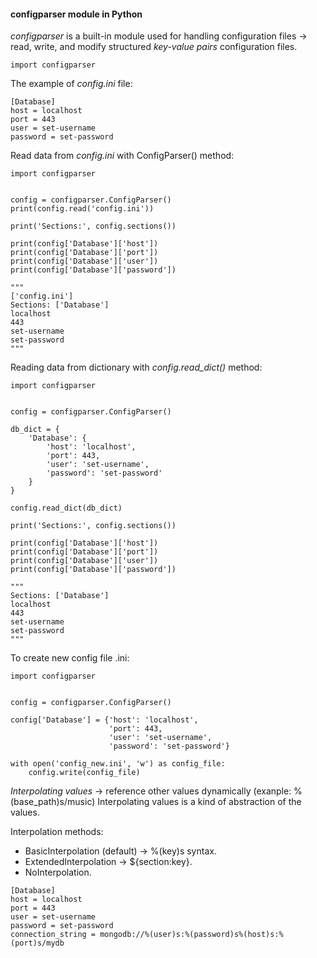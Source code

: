 #### configparser module in Python

_configparser_ is a built-in module used for handling configuration files -> 
read, write, and modify structured _key-value pairs_ configuration files.

```
import configparser
```

The example of _config.ini_ file:

```
[Database]
host = localhost
port = 443
user = set-username
password = set-password
```

Read data from _config.ini_ with ConfigParser() method:

```
import configparser


config = configparser.ConfigParser()
print(config.read('config.ini'))

print('Sections:', config.sections())

print(config['Database']['host'])
print(config['Database']['port'])
print(config['Database']['user'])
print(config['Database']['password'])

"""
['config.ini']
Sections: ['Database']
localhost
443
set-username
set-password
"""
```

Reading data from dictionary with _config.read_dict()_ method:

```
import configparser


config = configparser.ConfigParser()

db_dict = {
    'Database': {
        'host': 'localhost',
        'port': 443,
        'user': 'set-username',
        'password': 'set-password'
    }
}

config.read_dict(db_dict)

print('Sections:', config.sections())

print(config['Database']['host'])
print(config['Database']['port'])
print(config['Database']['user'])
print(config['Database']['password'])

"""
Sections: ['Database']
localhost
443
set-username
set-password
"""
```

To create new config file .ini:

```
import configparser


config = configparser.ConfigParser()

config['Database'] = {'host': 'localhost',
                      'port': 443,
                      'user': 'set-username',
                      'password': 'set-password'}

with open('config_new.ini', 'w') as config_file:
    config.write(config_file)
```

_Interpolating values_ -> reference other values dynamically (exanple: %(base_path)s/music)
Interpolating values is a kind of abstraction of the values.

Interpolation methods:
* BasicInterpolation (default) -> %(key)s syntax.
* ExtendedInterpolation -> ${section:key}.
* NoInterpolation.

```
[Database]
host = localhost
port = 443
user = set-username
password = set-password
connection_string = mongodb://%(user)s:%(password)s%(host)s:%(port)s/mydb
